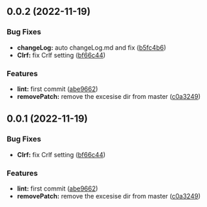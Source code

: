 ## 0.0.2 (2022-11-19)


### Bug Fixes

* **changeLog:** auto changeLog.md and fix ([b5fc4b6](https://github.com/Henrycheheng/SuperStockServer/commit/b5fc4b6972dbf66b60c2a20be247866a4f7f5aac))
* **Clrf:** fix Crlf setting ([bf66c44](https://github.com/Henrycheheng/SuperStockServer/commit/bf66c442f47e7afcf5d89ac6990ea9c5a6d33030))


### Features

* **lint:** first commit ([abe9662](https://github.com/Henrycheheng/SuperStockServer/commit/abe9662af3e2dff1206939d1d380d7e0f0b68ab6))
* **removePatch:** remove the excesise dir from  master ([c0a3249](https://github.com/Henrycheheng/SuperStockServer/commit/c0a324986a410bb1e1512ab9dbc08b10264d4163))



## 0.0.1 (2022-11-19)

### Bug Fixes

- **Clrf:** fix Crlf setting ([bf66c44](https://github.com/Henrycheheng/SuperStockServer/commit/bf66c442f47e7afcf5d89ac6990ea9c5a6d33030))

### Features

- **lint:** first commit ([abe9662](https://github.com/Henrycheheng/SuperStockServer/commit/abe9662af3e2dff1206939d1d380d7e0f0b68ab6))
- **removePatch:** remove the excesise dir from master ([c0a3249](https://github.com/Henrycheheng/SuperStockServer/commit/c0a324986a410bb1e1512ab9dbc08b10264d4163))
